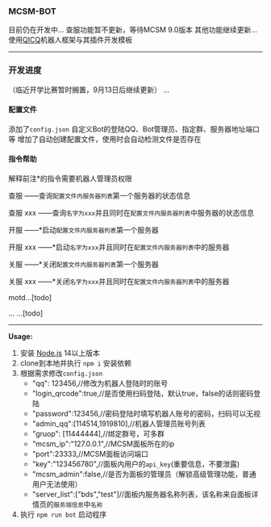 ### MCSM-BOT 
目前仍在开发中...
查服功能暂不更新，等待MCSM 9.0版本
其他功能继续更新...
使用[QICQ](https://github.com/takayama-lily/oicq)机器人框架与其插件开发模板

----
### 开发进度

（临近开学比赛暂时搁置，9月13日后继续更新）
...

#### 配置文件
添加了`config.json`
自定义Bot的登陆QQ、Bot管理员、指定群、服务器地址端口等
增加了自动创建配置文件，使用时会自动检测文件是否存在

#### 指令帮助
解释前注*的指令需要机器人管理员权限

查服  ——查询`配置文件内服务器列表`第一个服务器的状态信息

查服 xxx  ——查询`名字为xxx`并且同时在`配置文件内服务器列表`中服务器的状态信息

开服  ——*启动`配置文件内服务器列表`第一个服务器

开服 xxx  ——*启动`名字为xxx`并且同时在`配置文件内服务器列表`中的服务器

关服  ——*关闭`配置文件内服务器列表`第一个服务器

关服 xxx  ——*关闭`名字为xxx`并且同时在`配置文件内服务器列表`中的服务器

motd...[todo]

... ...[todo]

----

**Usage:**

1. 安装 [Node.js](https://nodejs.org/) 14以上版本  
2. clone到本地并执行 `npm i` 安装依赖
3. 根据需求修改`config.json`
    - "qq": 123456,//修改为机器人登陆时的账号
    - "login_qrcode":true,//是否使用扫码登陆，默认true，false的话则密码登陆
    - "password":123456,//密码登陆时填写机器人账号的密码，扫码可以无视
    - "admin_qq":[114514,1919810],//机器人管理员账号列表
    - "gruop": [11444444],//绑定群号，可多群
    - "mcsm_ip":"127.0.0.1",//MCSM面板所在的ip
    - "port":23333,//MCSM面板访问端口
    - "key":"123456780",//面板内用户的`api_key`(重要信息，不要泄露)
    - "mcsm_admin":false,//是否为面板的管理员（解锁高级管理功能，普通用户无法使用）
    - "server_list":["bds","test"]//面板内服务器名称列表，该名称来自面板详情页的`服务端信息`中`名称`
4. 执行 `npm run bot` 启动程序

